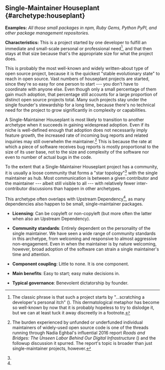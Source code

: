 Single-Maintainer Houseplant {#archetype:houseplant}
----------------------------

**Examples:** *All those small packages in npm, Ruby Gems, Python PyPI,
and other package management repositories.*

**Characteristics:** This is a project started by one developer to
fulfill an immediate and small-scale personal or professional need[^1],
and that then stays at that size because that's the appropriate size for
what the project does.

This is probably the most well-known and widely written-about type of
open source project, because it is the quickest "stable evolutionary
state" to reach in open source. Vast numbers of houseplant projects are
started, since they're so easy for one person to start --- you don't
have to coordinate with anyone else. Even though only a small percentage
of them gain much adoption, that percentage still accounts for a large
proportion of distinct open source projects total. Many such projects
stay under the single founder's stewardship for a long time, because
there's no technical need for the project to grow significantly in
complexity or capabilities.

A Single-Maintainer Houseplant is most likely to transition to another
archetype when it succeeds in gaining widespread adoption. Even if its
niche is well-defined enough that adoption does not necessarily imply
feature growth, the increased rate of incoming bug reports and related
inquiries may still overwhelm the maintainer.[^2] This is because the
rate at which a piece of software receives bug reports is mostly
proportional to the size of its user base, not to the size and
complexity of the software nor even to number of actual bugs in the
code.

To the extent that a Single-Maintainer Houseplant project has a
community, it is usually a loose community that forms a "star
topology"[^3] with the single maintainer as hub. Most communication is
between a given contributor and the maintainer --- albeit still visible
to all --- with relatively fewer inter-contributor discussions than
happen in other archetypes.

This archetype often overlaps with Upstream Dependency[^4], as many
dependencies also happen to be small, single-maintainer packages.

-   **Licensing**: Can be copyleft or non-copyleft (but more often the
    latter when also an Upstream Dependency).

-   **Community standards**: Entirely dependent on the personality of
    the single maintainer. We have seen a wide range of community
    standards in this archetype, from welcoming and responsive to almost
    aggressive non-engagement. Even in when the maintainer is by nature
    welcoming, however, broad adoption of the software can strain a
    single maintainer's time and attention.

-   **Component coupling**: Little to none. It is one component.

-   **Main benefits**: Easy to start; easy make decisions in.

-   **Typical governance**: Benevolent dictatorship by founder.

[^1]: The classic phrase is that such a project starts by
    "\...scratching a developer's personal itch" (). This dermatological
    metaphor has become so well-known by now that it is probably
    hopeless to try to dislodge it, but we can at least tuck it away
    discreetly in a footnote.

[^2]: The burden experienced by unfunded or underfunded individual
    maintainers of widely-used open source code is one of the threads
    running through Nadia Eghbal's influential 2016 report *Roads and
    Bridges: The Unseen Labor Behind Our Digital Infrastructure* () and
    the followup discussion it spurred. The report's topic is broader
    than just single-maintainer projects, however.

[^3]: 

[^4]: 

